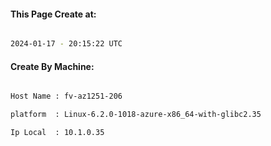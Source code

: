 
   
#### This Page Create at:

```bash

2024-01-17 - 20:15:22 UTC

```

#### Create By Machine:

```bash

Host Name : fv-az1251-206

platform  : Linux-6.2.0-1018-azure-x86_64-with-glibc2.35

Ip Local  : 10.1.0.35

```

